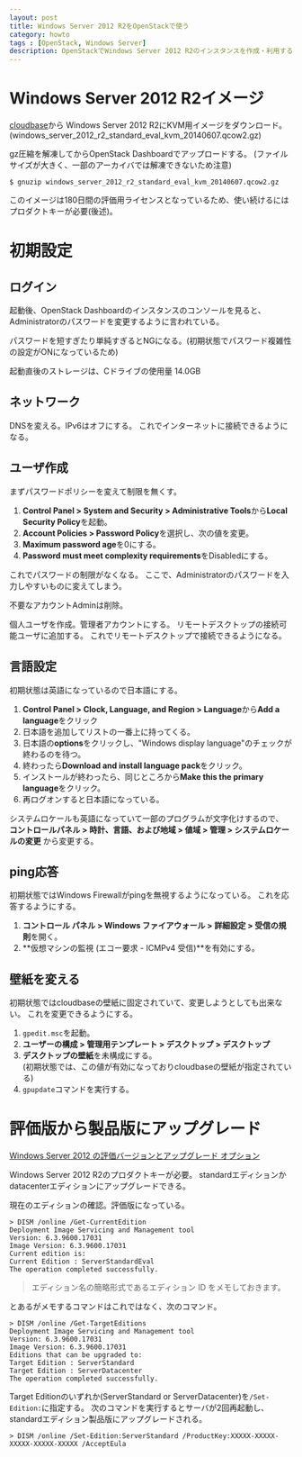 ```yaml
---
layout: post
title: Windows Server 2012 R2をOpenStackで使う
category: howto
tags : [OpenStack, Windows Server]
description: OpenStackでWindows Server 2012 R2のインスタンスを作成・利用する。
---
```

Windows Server 2012 R2イメージ
====================================
[cloudbase](http://www.cloudbase.it/ws2012r2/)から
Windows Server 2012 R2にKVM用イメージをダウンロード。
(windows_server_2012_r2_standard_eval_kvm_20140607.qcow2.gz)

gz圧縮を解凍してからOpenStack Dashboardでアップロードする。
(ファイルサイズが大きく、一部のアーカイバでは解凍できないため注意)

~~~
$ gnuzip windows_server_2012_r2_standard_eval_kvm_20140607.qcow2.gz
~~~

このイメージは180日間の評価用ライセンスとなっているため、使い続けるにはプロダクトキーが必要(後述)。

初期設定
====================================

ログイン
---------------------------
起動後、OpenStack Dashboardのインスタンスのコンソールを見ると、
Administratorのパスワードを変更するように言われている。

パスワードを短すぎたり単純すぎるとNGになる。(初期状態でパスワード複雑性の設定がONになっているため)

起動直後のストレージは、Cドライブの使用量 14.0GB

ネットワーク
---------------------------
DNSを変える。IPv6はオフにする。
これでインターネットに接続できるようになる。

ユーザ作成
---------------------------
まずパスワードポリシーを変えて制限を無くす。

1. **Control Panel > System and Security > Administrative Tools**から**Local Security Policy**を起動。
2. **Account Policies > Password Policy**を選択し、次の値を変更。
  1. **Maximum password age**を0にする。
  2. **Password must meet complexity requirements**をDisabledにする。

これでパスワードの制限がなくなる。
ここで、Administratorのパスワードを入力しやすいものに変えてしまう。

不要なアカウントAdminは削除。

個人ユーザを作成。管理者アカウントにする。
リモートデスクトップの接続可能ユーザに追加する。
これでリモートデスクトップで接続できるようになる。

言語設定
---------------------------
初期状態は英語になっているので日本語にする。

1. **Control Panel > Clock, Language, and Region > Language**から**Add a language**をクリック
2. 日本語を追加してリストの一番上に持ってくる。
3. 日本語の**options**をクリックし、"Windows display language"のチェックが終わるのを待つ。
4. 終わったら**Download and install language pack**をクリック。
5. インストールが終わったら、同じところから**Make this the primary language**をクリック。
6. 再ログオンすると日本語になっている。

システムロケールも英語になっていて一部のプログラムが文字化けするので、
**コントロールパネル > 時計、言語、および地域 > 値域 > 管理 > システムロケールの変更**
から変更する。

ping応答
---------------------------
初期状態ではWindows Firewallがpingを無視するようになっている。
これを応答するようにする。

1. **コントロール パネル > Windows ファイアウォール > 詳細設定 > 受信の規則**を開く。
2. **仮想マシンの監視 (エコー要求 - ICMPv4 受信)**を有効にする。

壁紙を変える
---------------------------
初期状態ではcloudbaseの壁紙に固定されていて、変更しようとしても出来ない。
これを変更できるようにする。

1. `gpedit.msc`を起動。
2. **ユーザーの構成 > 管理用テンプレート > デスクトップ > デスクトップ**
3. **デスクトップの壁紙**を未構成にする。  
(初期状態では、この値が有効になっておりcloudbaseの壁紙が指定されている)
4. `gpupdate`コマンドを実行する。


評価版から製品版にアップグレード
====================================
[Windows Server 2012 の評価バージョンとアップグレード オプション](https://technet.microsoft.com/ja-jp/library/jj574204.aspx)

Windows Server 2012 R2のプロダクトキーが必要。
standardエディションかdatacenterエディションにアップグレードできる。

現在のエディションの確認。評価版になっている。

~~~
> DISM /online /Get-CurrentEdition
Deployment Image Servicing and Management tool
Version: 6.3.9600.17031
Image Version: 6.3.9600.17031
Current edition is:
Current Edition : ServerStandardEval
The operation completed successfully.
~~~

> エディション名の簡略形式であるエディション ID をメモしておきます。

とあるがメモするコマンドはこれではなく、次のコマンド。

~~~
> DISM /online /Get-TargetEditions
Deployment Image Servicing and Management tool
Version: 6.3.9600.17031
Image Version: 6.3.9600.17031
Editions that can be upgraded to:
Target Edition : ServerStandard
Target Edition : ServerDatacenter
The operation completed successfully.
~~~

Target Editionのいずれか(ServerStandard or ServerDatacenter)を`/Set-Edition:`に指定する。
次のコマンドを実行するとサーバが2回再起動し、standardエディション製品版にアップグレードされる。

~~~
> DISM /online /Set-Edition:ServerStandard /ProductKey:XXXXX-XXXXX-XXXXX-XXXXX-XXXXX /AcceptEula
~~~

